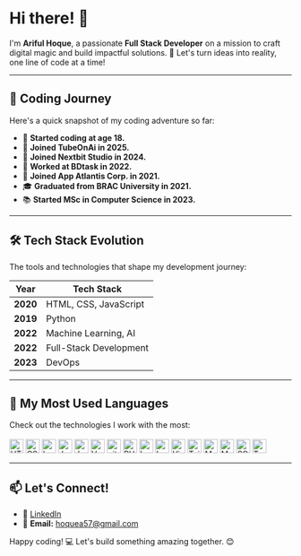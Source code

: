 # Hi there! 👋

I'm **Ariful Hoque**, a passionate **Full Stack Developer** on a mission to craft digital magic and build impactful solutions. 🚀 Let's turn ideas into reality, one line of code at a time!

---

## 🚀 Coding Journey

Here's a quick snapshot of my coding adventure so far:

- 🌱 **Started coding at age 18.**
- 💼 **Joined TubeOnAi in 2025.**
- 💼 **Joined Nextbit Studio in 2024.**
- 💼 **Worked at BDtask in 2022.**
- 💼 **Joined App Atlantis Corp. in 2021.**
- 🎓 **Graduated from BRAC University in 2021.**
- 📚 **Started MSc in Computer Science in 2023.**

---

## 🛠️ Tech Stack Evolution

The tools and technologies that shape my development journey:

| Year     | Tech Stack             |
| -------- | ---------------------- |
| **2020** | HTML, CSS, JavaScript  |
| **2019** | Python                 |
| **2022** | Machine Learning, AI   |
| **2022** | Full-Stack Development |
| **2023** | DevOps                 |

---

## 🌟 My Most Used Languages

Check out the technologies I work with the most:
<br/>
<br/>
<img src="https://img.shields.io/badge/HTML5-282C34?logo=html5&logoColor=E34F26" alt="HTML5 logo" title="HTML5" height="25" />
<img src="https://img.shields.io/badge/CSS3-282C34?logo=css3&logoColor=1572B6" alt="CSS3 logo" title="CSS3" height="25" />
<img src="https://img.shields.io/badge/Botstrap-282C34?logo=bootstrap&logoColor=6F0FF4" alt="bootstrap logo" title="Bootstrap" height="25" />
<img src="https://img.shields.io/badge/JavaScript-282C34?logo=javascript&logoColor=F7DF1E" alt="JavaScript logo" title="JavaScript" height="25" />
<img src="https://img.shields.io/badge/Jquery-282C34?logo=jquery&logoColor=11548A" alt="Jquery logo" title="Jquery" height="25" />
<img src="https://img.shields.io/badge/Vue.js-282C34?logo=vue.js&logoColor=61DAFB" alt="Vue.js logo" title="Vue.js" height="25" />
<img src="https://img.shields.io/badge/git-282C34?logo=git&logoColor=F05032" alt="git logo" title="git" height="25" />
<img src="https://img.shields.io/badge/PHP-282C34?logo=php&logoColor=5F649F" alt="PHP logo" title="PHP" height="25" />
<img src="https://img.shields.io/badge/Laravel-282C34?logo=laravel&logoColor=C43129" alt="Laravel logo" title="Laravel" height="25" />
<img src="https://img.shields.io/badge/Laravel-livewire-282C34?logo=laravel-livewire&logoColor=764ABC" alt="Laravel-livewire logo" title="Laravel-livewire" height="25" />
<img src="https://img.shields.io/badge/VS Code-282C34?logo=visual-studio-code&logoColor=007ACC" alt="Visual Studio Code logo" title="Visual Studio Code" height="25" />
<img src="https://img.shields.io/badge/Tailwind%20CSS-282C34?logo=tailwind-css&logoColor=38B2AC" alt="Tailwind CSS logo" title="Tailwind CSS" height="25" />
<img src="https://img.shields.io/badge/MongoDB-282C34?logo=mongodb&logoColor=47A248" alt="MongoDB logo" title="MongoDB" height="25" />
<img src="https://img.shields.io/badge/MYSQL-282C34?logo=mysql&logoColor=FFBA66" alt="MYSQL logo" title="MYSQL" height="25" />
<img src="https://img.shields.io/badge/SQLite-282C34?logo=sqlite&logoColor=1887CD" alt="SQLite logo" title="SQLite" height="25" />
<img src="https://img.shields.io/badge/Twilio-282C34?logo=twilio&logoColor=E52C42" alt="Twilio logo" title="Twilio" height="25" />


---

## 📫 Let's Connect!

- 💼 [LinkedIn](https://www.linkedin.com/in/arifulh/)
- 📧 **Email:** [hoquea57@gmail.com](mailto\:hoquea57@gmail.com)

Happy coding! 💻 Let's build something amazing together. 😊
